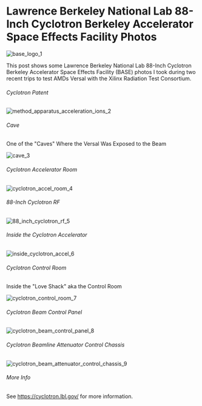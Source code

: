 # Lawrence Berkeley National Lab 88-Inch Cyclotron Berkeley Accelerator Space Effects Facility Photos

![base_logo_1](base_logo_1.png)

This post shows some Lawrence Berkeley National Lab 88-Inch Cyclotron Berkeley Accelerator Space Effects Facility (BASE) photos I took during two recent trips to test AMDs Versal with the Xilinx Radiation Test Consortium.

###### Cyclotron Patent

![method_apparatus_acceleration_ions_2](method_apparatus_acceleration_ions_2.jpg)

###### Cave

One of the "Caves" Where the Versal Was Exposed to the Beam

![cave_3](cave_3.jpg)

###### Cyclotron Accelerator Room

![cyclotron_accel_room_4](cyclotron_accel_room_4.jpg)

###### 88-Inch Cyclotron RF

![88_inch_cyclotron_rf_5](88_inch_cyclotron_rf_5.jpg)

###### Inside the Cyclotron Accelerator

![inside_cyclotron_accel_6](inside_cyclotron_accel_6.jpg)

###### Cyclotron Control Room

Inside the "Love Shack" aka the Control Room

![cyclotron_control_room_7](cyclotron_control_room_7.jpg)

###### Cyclotron Beam Control Panel

![cyclotron_beam_control_panel_8](cyclotron_beam_control_panel_8.jpg)

###### Cyclotron Beamline Attenuator Control Chassis

![cyclotron_beam_attenuator_control_chassis_9](cyclotron_beam_attenuator_control_chassis_9.jpg)

###### More Info

See https://cyclotron.lbl.gov/ for more information.
